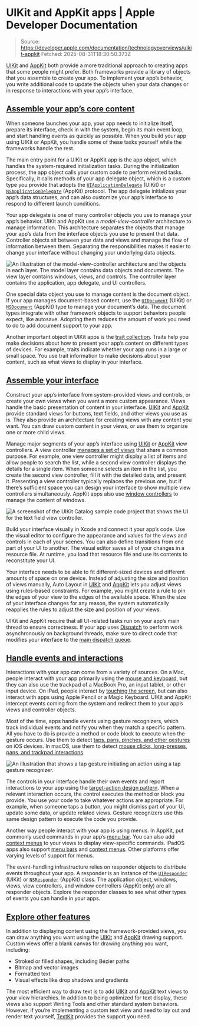 # UIKit and AppKit apps | Apple Developer Documentation

> Source: https://developer.apple.com/documentation/technologyoverviews/uikit-appkit
> Fetched: 2025-08-31T18:30:50.373Z

[UIKit](https://developer.apple.com/documentation/UIKit) and [AppKit](https://developer.apple.com/documentation/AppKit) both provide a more traditional approach to creating apps that some people might prefer. Both frameworks provide a library of objects that you assemble to create your app. To implement your app’s behavior, you write additional code to update the objects when your data changes or in response to interactions with your app’s interface.

## [Assemble your app’s core content](https://developer.apple.com/documentation/technologyoverviews/uikit-appkit#Assemble-your-apps-core-content)

When someone launches your app, your app needs to initialize itself, prepare its interface, check in with the system, begin its main event loop, and start handling events as quickly as possible. When you build your app using UIKit or AppKit, you handle some of these tasks yourself while the frameworks handle the rest.

The main entry point for a UIKit or AppKit app is the app object, which handles the system-required initialization tasks. During the initialization process, the app object calls your custom code to perform related tasks. Specifically, it calls methods of your app delegate object, which is a custom type you provide that adopts the [`UIApplicationDelegate`](https://developer.apple.com/documentation/UIKit/UIApplicationDelegate) (UIKit) or [`NSApplicationDelegate`](https://developer.apple.com/documentation/AppKit/NSApplicationDelegate) (AppKit) protocol. The app delegate initializes your app’s data structures, and can also customize your app’s interface to respond to different launch conditions.

Your app delegate is one of many controller objects you use to manage your app’s behavior. UIKit and AppKit use a _model-view-controller_ architecture to manage information. This architecture separates the objects that manage your app’s data from the interface objects you use to present that data. Controller objects sit between your data and views and manage the flow of information between them. Separating the responsibilities makes it easier to change your interface without changing your underlying data objects.

![An illustration of the model-view-controller architecture and the objects in each layer. The model layer contains data objects and documents. The view layer contains windows, views, and controls. The controller layer contains the application, app delegate, and UI controllers.](https://docs-assets.developer.apple.com/published/963da2d6f1de11fbdb0e37ad112a2055/appkit-uikit-apps-architecture.png)

One special data object you use to manage content is the document object. If your app manages document-based content, use the [`UIDocument`](https://developer.apple.com/documentation/UIKit/UIDocument) (UIKit) or [`NSDocument`](https://developer.apple.com/documentation/AppKit/NSDocument) (AppKit) type to manage your document’s data. The document types integrate with other framework objects to support behaviors people expect, like autosave. Adopting them reduces the amount of work you need to do to add document support to your app.

Another important object in UIKit apps is the [trait collection](https://developer.apple.com/documentation/UIKit/UITraitCollection). Traits help you make decisions about how to present your app’s content on different types of devices. For example, traits indicate whether your app runs in a large or small space. You use trait information to make decisions about your content, such as what views to display in your interface.

## [Assemble your interface](https://developer.apple.com/documentation/technologyoverviews/uikit-appkit#Assemble-your-interface)

Construct your app’s interface from system-provided views and controls, or create your own views when you want a more custom appearance. Views handle the basic presentation of content in your interface. [UIKit](https://developer.apple.com/documentation/UIKit/views-and-controls) and [AppKit](https://developer.apple.com/documentation/AppKit/views-and-controls) provide standard views for buttons, text fields, and other views you use as is. They also provide an architecture for creating views with any content you want. You can draw custom content in your views, or use them to organize one or more child views.

Manage major segments of your app’s interface using [UIKit](https://developer.apple.com/documentation/UIKit/view-controllers) or [AppKit](https://developer.apple.com/documentation/AppKit/view-management) view controllers. A view controller [manages a set of views](https://developer.apple.com/documentation/UIKit/managing-content-in-your-app-s-windows) that share a common purpose. For example, one view controller might display a list of items and allow people to search the list, while a second view controller displays the details for a single item. When someone selects an item in the list, you create the second view controller, fill it with the detailed data, and present it. Presenting a view controller typically replaces the previous one, but if there’s sufficient space you can design your interface to show multiple view controllers simultaneously. AppKit apps also use [window controllers](https://developer.apple.com/documentation/AppKit/NSWindowController) to manage the content of windows.

![A screenshot of the UIKit Catalog sample code project that shows the UI for the text field view controller.](https://docs-assets.developer.apple.com/published/691c9cde03d0d725c56f1c2aa5ba8ac6/uikit%402x.png)

Build your interface visually in Xcode and connect it your app’s code. Use the visual editor to configure the appearance and values for the views and controls in each of your scenes. You can also define transitions from one part of your UI to another. The visual editor saves all of your changes in a resource file. At runtime, you load that resource file and use its contents to reconstitute your UI.

Your interface needs to be able to fit different-sized devices and different amounts of space on one device. Instead of adjusting the size and position of views manually, Auto Layout in [UIKit](https://developer.apple.com/documentation/UIKit/view-layout) and [AppKit](https://developer.apple.com/documentation/AppKit/view-layout) lets you adjust views using rules-based constraints. For example, you might create a rule to pin the edges of your view to the edges of the available space. When the size of your interface changes for any reason, the system automatically reapplies the rules to adjust the size and position of your views.

UIKit and AppKit require that all UI-related tasks run on your app’s main thread to ensure correctness. If your app uses [Dispatch](https://developer.apple.com/documentation/Dispatch) to perform work asynchronously on background threads, make sure to direct code that modifies your interface to the [main dispatch queue](https://developer.apple.com/documentation/Dispatch/DispatchQueue/main).

## [Handle events and interactions](https://developer.apple.com/documentation/technologyoverviews/uikit-appkit#Handle-events-and-interactions)

Interactions with your app can come from a variety of sources. On a Mac, people interact with your app primarily using the [mouse and keyboard](https://developer.apple.com/documentation/AppKit/mouse-keyboard-and-trackpad), but they can also use the trackpad of a MacBook Pro, an input tablet, or other input device. On iPad, people interact by [touching the screen](https://developer.apple.com/documentation/UIKit/handling-touches-in-your-view), but can also interact with apps using Apple Pencil or a Magic Keyboard. UIKit and AppKit intercept events coming from the system and redirect them to your app’s views and controller objects.

Most of the time, apps handle events using gesture recognizers, which track individual events and notify you when they match a specific pattern. All you have to do is provide a method or code block to execute when the gesture occurs. Use them to detect [taps, pans, pinches, and other gestures](https://developer.apple.com/documentation/UIKit/touches-presses-and-gestures) on iOS devices. In macOS, use them to detect [mouse clicks, long-presses, pans, and trackpad interactions](https://developer.apple.com/documentation/AppKit/gestures).

![An illustration that shows a tap gesture initiating an action using a tap gesture recognizer.](https://docs-assets.developer.apple.com/published/80f7f57de3926dc1feeb04766932a9b3/appkit-uikit-apps-handle-events-and-interactions.png)

The controls in your interface handle their own events and report interactions to your app using the [target-action design pattern](https://developer.apple.com/documentation/UIKit/responding-to-control-based-events-using-target-action). When a relevant interaction occurs, the control executes the method or block you provide. You use your code to take whatever actions are appropriate. For example, when someone taps a button, you might dismiss part of your UI, update some data, or update related views. Gesture recognizers use this same design pattern to execute the code you provide.

Another way people interact with your app is using menus. In AppKit, put commonly used commands in your app’s [menu bar](https://developer.apple.com/documentation/AppKit/menus-cursors-and-the-dock). You can also add [context menus](https://developer.apple.com/documentation/AppKit/NSMenu) to your views to display view-specific commands. iPadOS apps also support [menu bars](https://developer.apple.com/documentation/UIKit/adding-menus-and-shortcuts-to-the-menu-bar-and-user-interface) and [context menus](https://developer.apple.com/documentation/UIKit/UIContextMenuInteraction). Other platforms offer varying levels of support for menus.

The event-handling infrastructure relies on responder objects to distribute events throughout your app. A responder is an instance of the [`UIResponder`](https://developer.apple.com/documentation/UIKit/UIResponder) (UIKit) or [`NSResponder`](https://developer.apple.com/documentation/AppKit/NSResponder) (AppKit) class. The application object, windows, views, view controllers, and window controllers (AppKit only) are all responder objects. Explore the responder classes to see what other types of events you can handle in your apps.

## [Explore other features](https://developer.apple.com/documentation/technologyoverviews/uikit-appkit#Explore-other-features)

In addition to displaying content using the framework-provided views, you can draw anything you want using the [UIKit](https://developer.apple.com/documentation/UIKit/drawing) and [AppKit](https://developer.apple.com/documentation/AppKit/drawing) drawing support. Custom views offer a blank canvas for drawing anything you want, including:

- Stroked or filled shapes, including Bézier paths
- Bitmap and vector images
- Formatted text
- Visual effects like drop shadows and gradients

The most efficient way to draw text is to add [UIKit](https://developer.apple.com/documentation/UIKit/text-display-and-fonts) and [AppKit](https://developer.apple.com/documentation/AppKit/text-display) text views to your view hierarchies. In addition to being optimized for text display, these views also support Writing Tools and other standard system behaviors. However, if you’re implementing a custom text view and need to lay out and render text yourself, [TextKit](https://developer.apple.com/documentation/UIKit/textkit) provides the support you need.
